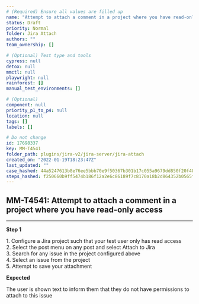 ```yaml
---
# (Required) Ensure all values are filled up
name: "Attempt to attach a comment in a project where you have read-only access"
status: Draft
priority: Normal
folder: Jira Attach
authors: ""
team_ownership: []

# (Optional) Test type and tools
cypress: null
detox: null
mmctl: null
playwright: null
rainforest: []
manual_test_environments: []

# (Optional)
component: null
priority_p1_to_p4: null
location: null
tags: []
labels: []

# Do not change
id: 17698337
key: MM-T4541
folder_path: plugins/jira-v2/jira-server/jira-attach
created_on: "2022-01-19T18:23:47Z"
last_updated: ""
case_hashed: 44a5247613b8e76ee5bbb70e9f50367b301b17c055a9679dd850f20f4847a81308fefad632f6f07bd3c9d0e6112ffa9b
steps_hashed: f250660b9ff5474b186f12a2e6c86189f7c8170a18b2d864352b0565fdf5b3b90716a3bbf4aac8834252fa4ae8d35a8c
---
```


## MM-T4541: Attempt to attach a comment in a project where you have read-only access

---

**Step 1**

1\. Configure a Jira project such that your test user only has read access\
2\. Select the post menu on any post and select Attach to Jira\
3\. Search for any issue in the project configured above\
4\. Select an issue from the project\
5\. Attempt to save your attachment

**Expected**

The user is shown text to inform them that they do not have permissions to attach to this issue
